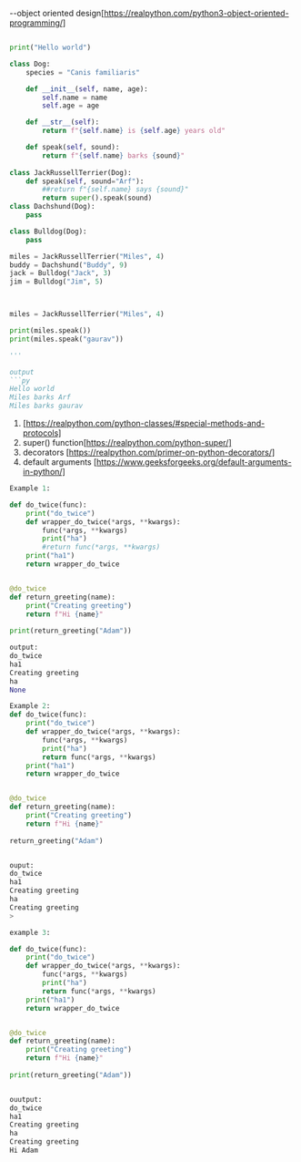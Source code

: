 --object oriented design[https://realpython.com/python3-object-oriented-programming/]


```py

print("Hello world")

class Dog:
    species = "Canis familiaris"

    def __init__(self, name, age):
        self.name = name
        self.age = age

    def __str__(self):
        return f"{self.name} is {self.age} years old"

    def speak(self, sound):
        return f"{self.name} barks {sound}"
        
class JackRussellTerrier(Dog):
    def speak(self, sound="Arf"):
        ##return f"{self.name} says {sound}"
        return super().speak(sound)
class Dachshund(Dog):
    pass

class Bulldog(Dog):
    pass

miles = JackRussellTerrier("Miles", 4)
buddy = Dachshund("Buddy", 9)
jack = Bulldog("Jack", 3)
jim = Bulldog("Jim", 5)



miles = JackRussellTerrier("Miles", 4)

print(miles.speak())
print(miles.speak("gaurav"))

'''

output
```py
Hello world
Miles barks Arf
Miles barks gaurav


```
1. [https://realpython.com/python-classes/#special-methods-and-protocols]
2. super() function[https://realpython.com/python-super/]
3. decorators [https://realpython.com/primer-on-python-decorators/]
4. default arguments [https://www.geeksforgeeks.org/default-arguments-in-python/]

```py
Example 1:

def do_twice(func):
    print("do_twice")
    def wrapper_do_twice(*args, **kwargs):
        func(*args, **kwargs)
        print("ha")
        #return func(*args, **kwargs)
    print("ha1")
    return wrapper_do_twice


@do_twice
def return_greeting(name):
    print("Creating greeting")
    return f"Hi {name}"
    
print(return_greeting("Adam"))    

output:
do_twice
ha1
Creating greeting
ha
None

Example 2:
def do_twice(func):
    print("do_twice")
    def wrapper_do_twice(*args, **kwargs):
        func(*args, **kwargs)
        print("ha")
        return func(*args, **kwargs)
    print("ha1")
    return wrapper_do_twice


@do_twice
def return_greeting(name):
    print("Creating greeting")
    return f"Hi {name}"
    
return_greeting("Adam")


ouput:
do_twice
ha1
Creating greeting
ha
Creating greeting
>

example 3:

def do_twice(func):
    print("do_twice")
    def wrapper_do_twice(*args, **kwargs):
        func(*args, **kwargs)
        print("ha")
        return func(*args, **kwargs)
    print("ha1")
    return wrapper_do_twice


@do_twice
def return_greeting(name):
    print("Creating greeting")
    return f"Hi {name}"
    
print(return_greeting("Adam"))


ouutput:
do_twice
ha1
Creating greeting
ha
Creating greeting
Hi Adam
```

